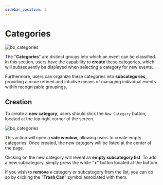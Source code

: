 ```yaml
---
sidebar_position: 3
---
```


# Categories

![bo_categories](/img/bo_categories.png)

The "**Categories**" are distinct groups into which an event can be classified. In this section, users have the capability to **create** these categories, which will subsequently be displayed when selecting a category for new events.

Furthermore, users can organize these categories into **subcategories**, providing a more refined and intuitive means of managing individual events within recognizable groupings.

## Creation

To create a **new category**, users should click the ```New Category``` button,  located at the top right corner of the screen.   

![bo_categories](/img/bo_categories2.png)

This action will open a **side window**, allowing users to create empty categories. Once created, the new category will be listed at the center of the page. 

Clicking on the new category will reveal an **empty subcategory list**. To add a new subcategory, simply press the white "**+**" button located at the bottom.

If you wish to **remove** a category or subcategory from the list, you can do so by clicking the "**Trash Can**" symbol associated with them.


